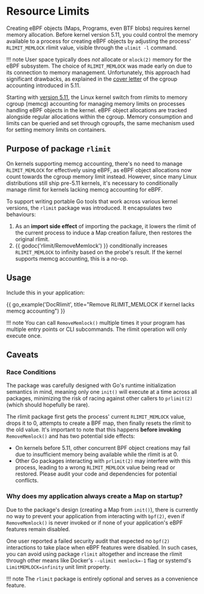 # Resource Limits

Creating eBPF objects (Maps, Programs, even BTF blobs) requires kernel memory
allocation. Before kernel version 5.11, you could control the memory available
to a process for creating eBPF objects by adjusting the process'
`RLIMIT_MEMLOCK` rlimit value, visible through the `ulimit -l` command.

!!! note
    User space typically does *not* allocate or `mlock(2)` memory for the
    eBPF subsystem. The choice of `RLIMIT_MEMLOCK` was made early on due to its
    connection to memory management. Unfortunately, this approach had
    significant drawbacks, as explained in the [cover
    letter](https://lore.kernel.org/bpf/20201201215900.3569844-1-guro@fb.com) of
    the cgroup accounting introduced in 5.11.

Starting with [version
5.11](https://lore.kernel.org/bpf/20201201215900.3569844-1-guro@fb.com), the
Linux kernel switch from rlimits to memory cgroup (memcg) accounting for
managing memory limits on processes handling eBPF objects in the kernel. eBPF
object allocations are tracked alongside regular allocations within the cgroup.
Memory consumption and limits can be queried and set through cgroupfs, the same
mechanism used for setting memory limits on containers.

## Purpose of package `rlimit`

On kernels supporting memcg accounting, there's no need to manage
`RLIMIT_MEMLOCK` for effectively using eBPF, as eBPF object allocations now
count towards the cgroup memory limit instead. However, since many Linux
distributions still ship pre-5.11 kernels, it's necessary to conditionally
manage rlimit for kernels lacking memcg accounting for eBPF.

To support writing portable Go tools that work across various kernel versions,
the `rlimit` package was introduced. It encapsulates two behaviours:

1. As an **import side effect** of importing the package, it lowers the rlimit
   of the current process to induce a Map creation failure, then restores the
   original rlimit.
2. {{ godoc('rlimit/RemoveMemlock') }} conditionally increases `RLIMIT_MEMLOCK`
   to infinity based on the probe's result. If the kernel supports memcg
   accounting, this is a no-op.

## Usage

Include this in your application:

{{ go_example('DocRlimit', title="Remove RLIMIT_MEMLOCK if kernel lacks memcg accounting") }}

!!! note
    You can call `RemoveMemlock()` multiple times it your program has
    multiple entry points or CLI subcommands. The rlimit operation will only
    execute once.

## Caveats

### Race Conditions

The package was carefully designed with Go's runtime initialization semantics in
mind, meaning only one `init()` will execute at a time across all packages,
minimizing the risk of racing against other callers to `prlimit(2)` (which
should hopefully be rare).

The rlimit package first gets the process' current `RLIMIT_MEMLOCK` value, drops
it to 0, attempts to create a BPF map, then finally resets the rlimit to the old
value. It's important to note that this happens **before invoking**
`RemoveMemlock()` and has two potential side effects:

- On kernels before 5.11, other concurrent BPF object creations may fail due to
  insufficient memory being available while the rlimit is at 0.
- Other Go packages interacting with `prlimit(2)` may interfere with this
  process, leading to a wrong `RLIMIT_MEMLOCK` value being read or restored.
  Please audit your code and dependencies for potential conflicts.

### Why does my application always create a Map on startup?

Due to the package's design (creating a Map from `init()`), there is currently
no way to prevent your application from interacting with `bpf(2)`, even if
`RemoveMemlock()` is never invoked or if none of your application's eBPF
features remain disabled.

One user reported a failed security audit that expected no `bpf(2)` interactions
to take place when eBPF features were disabled. In such cases, you can avoid
using package `rlimit` altogether and increase the rlimit through other means
like Docker's `--ulimit memlock=-1` flag or systemd's `LimitMEMLOCK=infinity`
unit limit property.

!!! note
    The `rlimit` package is entirely optional and serves as a convenience
    feature.
